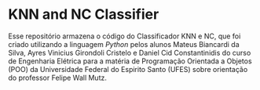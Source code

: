 ﻿# KNN and NC Classifier 

Esse repositório armazena o código do Classificador KNN e NC, que foi criado utilizando a linguagem _Python_ pelos alunos Mateus Biancardi da Silva, Ayres Vinicius Girondoli Cristelo e Daniel Cid Constantinidis do curso de Engenharia Elétrica para a matéria de Programação Orientada a Objetos (POO) da Universidade Federal do Espirito Santo (UFES) sobre orientação do professor Felipe Wall Mutz.
